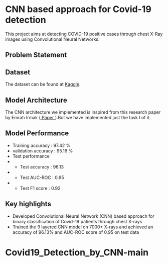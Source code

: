 
# CNN based approach for Covid-19 detection 
This project aims at detecting COVID-19 positive cases through chest X-Ray images using Convolutional Neural Networks.



## Problem Statement

## Dataset
The dataset can be found at <a href="https://www.kaggle.com/tawsifurrahman/covid19-radiography-database"> Kaggle</a>.

## Model Architecture
The CNN architecture we implemented is inspired from this research paper by Emrah Irmak (<a href="https://journals.physiology.org/doi/pdf/10.1152/physiolgenomics.00084.2020"> Paper </a>).But we have implemented just the task I of it.

## Model Performance
* Training accuracy : 97.42 %
* validation accuracy : 95.16 %
* Test performance
* * Test accuracy : 96.13
* * Test AUC-ROC : 0.95
* * Test F1 score : 0.92

## Key highlights 
* Developed Convolutional Neural Network (CNN) based approach for binary classification of Covid-19 patients through chest X-rays
* Trained the 9 layered CNN model on 7000+ X-rays and achieved an accuracy of 96.13% and AUC-ROC score of 0.95 on test data


# Covid19_Detection_by_CNN-main
